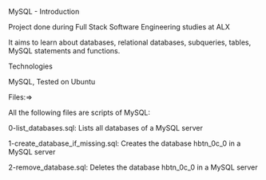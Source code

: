 MySQL - Introduction

Project done during Full Stack Software Engineering studies at ALX

It aims to learn about databases, relational databases, subqueries, tables, MySQL statements and functions.

Technologies

MySQL, 
Tested on Ubuntu

Files:=>

All the following files are scripts of MySQL:

0-list_databases.sql: Lists all databases of a MySQL server

1-create_database_if_missing.sql: Creates the database hbtn_0c_0 in a MySQL server

2-remove_database.sql: Deletes the database hbtn_0c_0 in a MySQL server


